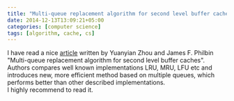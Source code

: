 ```yaml
---
title: "Multi-queue replacement algorithm for second level buffer caches"
date: 2014-12-13T13:09:21+05:00
categories: [computer science]
tags: [algorithm, cache, cs]
---
```


I have read a nice [article](https://www.usenix.org/legacy/event/usenix01/full_papers/zhou/zhou.pdf "Multi-queue replacement algorithm for second level buffer caches") written by Yuanyian Zhou and James F. Philbin "Multi-queue replacement algorithm for second level buffer caches". Authors compares well known implementations LRU, MRU, LFU etc and introduces new, more efficient method based on multiple queues, which performs better than other described implementations.  
I highly recommend to read it.

